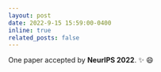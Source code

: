 ```yaml
---
layout: post
date: 2022-9-15 15:59:00-0400
inline: true
related_posts: false
---
```


One paper accepted by **NeurIPS 2022**.  :sparkles: :smile:
